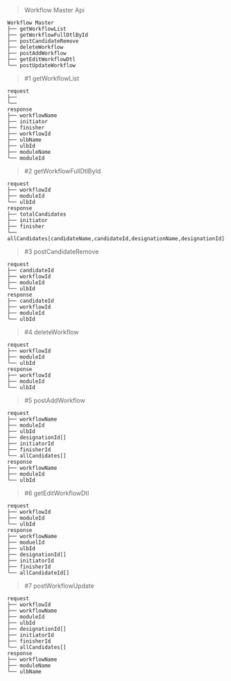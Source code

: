> Workflow Master Api

```
Workflow Master
├── getWorkflowList
├── getWorkflowFullDtlById
├── postCandidateRemove
├── deleteWorkflow
├── postAddWorkflow
├── getEditWorkflowDtl
└── postUpdateWorkflow
```

> #1 getWorkflowList
```
request
├── 
└── 
response
├── workflowName
├── initiator
├── finisher
├── workflowId
├── ulbName
├── ulbId
├── moduleName
└── moduleId
```

> #2 getWorkflowFullDtlById
```
request
├── workflowId
├── moduleId
└── ulbId
response
├── totalCandidates
├── initiator
├── finisher
└── allCandidates[candidateName,candidateId,designationName,designationId]
```

> #3 postCandidateRemove
```
request
├── candidateId
├── workflowId
├── moduleId
└── ulbId
response
├── candidateId
├── workflowId
├── moduleId
└── ulbId
```

> #4 deleteWorkflow
```
request
├── workflowId
├── moduleId
└── ulbId
response
├── workflowId
├── moduleId
└── ulbId
```

> #5 postAddWorkflow
```
request
├── workflowName
├── moduleId
├── ulbId
├── designationId[]
├── initiatorId
├── finisherId
└── allCandidates[]
response
├── workflowName
├── moduleId
└── ulbId
```

> #6 getEditWorkflowDtl
```
request
├── workflowId
├── moduleId
└── ulbId
response
├── workflowName
├── moduelId
├── ulbId
├── designationId[]
├── initiatorId
├── finisherId
└── allCandidateId[]
```

> #7 postWorkflowUpdate
```
request
├── workflowId
├── workflowName
├── moduleId
├── ulbId
├── designationId[]
├── initiatorId
├── finisherId
└── allCandidates[]
response
├── workflowName
├── moduleName
└── ulbName
```
